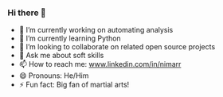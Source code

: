 ### Hi there 👋

- 🔭 I’m currently working on automating analysis
- 🌱 I’m currently learning Python
- 👯 I’m looking to collaborate on related open source projects
- 💬 Ask me about soft skills 
- 📫 How to reach me: www.linkedin.com/in/nimarr
- 😄 Pronouns: He/Him
- ⚡ Fun fact: Big fan of martial arts!

